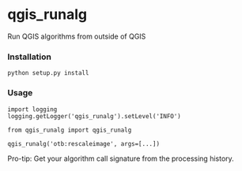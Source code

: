 # qgis_runalg
Run QGIS algorithms from outside of QGIS

### Installation

```
python setup.py install
```

### Usage

```
import logging
logging.getLogger('qgis_runalg').setLevel('INFO')

from qgis_runalg import qgis_runalg

qgis_runalg('otb:rescaleimage', args=[...])
```

Pro-tip: Get your algorithm call signature from the processing history.
